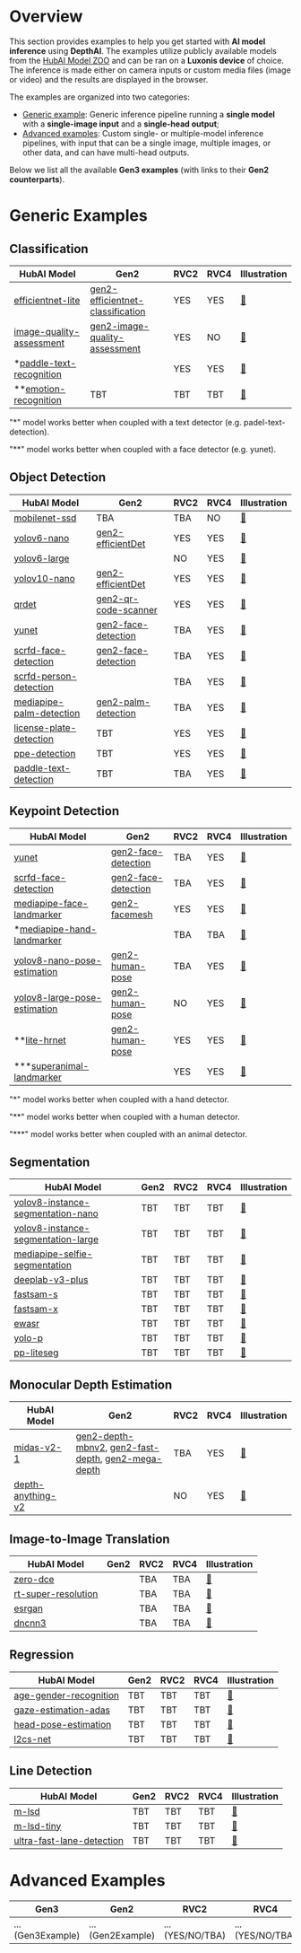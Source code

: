 # Overview
This section provides examples to help you get started with **AI model inference** using **DepthAI**.
The examples utilize publicly available models from the [HubAI Model ZOO](https://hub.luxonis.com/ai/models) and can be ran on a **Luxonis device** of choice.
The inference is made either on camera inputs or custom media files (image or video) and the results are displayed in the browser.

The examples are organized into two categories:
- [Generic example](generic-example/): Generic inference pipeline running a **single model** with a **single-image input** and a **single-head output**;
- [Advanced examples](advanced-examples/): Custom single- or multiple-model inference pipelines, with input that can be a single image, multiple images, or other data, and can have multi-head outputs.

Below we list all the available **Gen3 examples** (with links to their **Gen2 counterparts**).

# Generic Examples

## Classification

| HubAI Model | Gen2 | RVC2 | RVC4 | Illustration |
|-------------|------|------|------|--------------|
| [efficientnet-lite](https://hub.luxonis.com/ai/models/fdacd30d-97f4-4c55-843f-8b7e872d8acb?view=page) | [gen2-efficientnet-classification](../../gen2/gen2-efficientnet-classification) | YES | YES | [🔗](LINK_TO_MEDIA) |
| [image-quality-assessment](https://hub.luxonis.com/ai/models/1c43753e-5e4d-4d32-b08a-584098290d72?view=page) | [gen2-image-quality-assessment](../../gen2/gen2-image-quality-assessment) | YES | NO | [🔗](LINK_TO_MEDIA) |
| *[paddle-text-recognition](https://hub.luxonis.com/ai/models/9ae12b58-3551-49b1-af22-721ba4bcf269?view=page) | | YES | YES | [🔗](LINK_TO_MEDIA) |
| **[emotion-recognition](https://hub.luxonis.com/ai/models/3cac7277-2474-4b36-a68e-89ac977366c3?view=page) | TBT | TBT | TBT | [🔗](LINK_TO_MEDIA) |

"*" model works better when coupled with a text detector (e.g. padel-text-detection).

"**" model works better when coupled with a face detector (e.g. yunet).

## Object Detection

| HubAI Model | Gen2 | RVC2 | RVC4 | Illustration |
|-------------|------|------|------|--------------|
| [mobilenet-ssd](https://hub.luxonis.com/ai/models/2da6e0a5-4785-488d-8cf5-c35f7ec1a1ed?view=page) |TBA | TBA | NO | [🔗](LINK_TO_MEDIA) |
| [yolov6-nano](https://hub.luxonis.com/ai/models/face58c4-45ab-42a0-bafc-19f9fee8a034?view=page) | [gen2-efficientDet](../../gen2/gen2-efficientDet) | YES | YES | [🔗](LINK_TO_MEDIA) |
| [yolov6-large](https://hub.luxonis.com/ai/models/7937248a-c310-4765-97db-0850086f2dd9?view=page) | | NO | YES | [🔗](LINK_TO_MEDIA) |
| [yolov10-nano](https://hub.luxonis.com/ai/models/03153a9a-06f7-4ce9-b655-3762d21d0a8a?view=page) | [gen2-efficientDet](../../gen2/gen2-efficientDet) | YES | YES | [🔗](LINK_TO_MEDIA) |
| [qrdet](https://hub.luxonis.com/ai/models/d1183a0f-e9a0-4fa2-8437-f2f5b0181739?view=page) | [gen2-qr-code-scanner](../../gen2/gen2-qr-code-scanner) | YES | YES | [🔗](LINK_TO_MEDIA) |
| [yunet](https://hub.luxonis.com/ai/models/5d635f3c-45c0-41d2-8800-7ca3681b1915?view=page) | [gen2-face-detection](../../gen2/gen2-face-detection) | TBA | YES | [🔗](LINK_TO_MEDIA) |
| [scrfd-face-detection](https://hub.luxonis.com/ai/models/1f3d7546-66e4-43a8-8724-2fa27df1096f?view=page) | [gen2-face-detection](../../gen2/gen2-face-detection) | TBA | YES | [🔗](LINK_TO_MEDIA) |
| [scrfd-person-detection](https://hub.luxonis.com/ai/models/c3830468-3178-4de6-bc09-0543bbe28b1c?view=page) | | TBA | YES | [🔗](LINK_TO_MEDIA) |
| [mediapipe-palm-detection](https://hub.luxonis.com/ai/models/9531aba9-ef45-4ad3-ae03-808387d61bf3?view=page) | [gen2-palm-detection](../../gen2/gen2-palm-detection) | TBA | YES | [🔗](LINK_TO_MEDIA) |
| [license-plate-detection](https://hub.luxonis.com/ai/models/7ded2dab-25b4-4998-9462-cba2fcc6c5ef?view=page) | TBT | YES | YES | [🔗](LINK_TO_MEDIA) |
| [ppe-detection](https://hub.luxonis.com/ai/models/fd8699bf-3819-4134-9374-3735b9660d3c?view=page) | TBT | YES | YES | [🔗](LINK_TO_MEDIA) |
| [paddle-text-detection](https://hub.luxonis.com/ai/models/131d855c-60b1-4634-a14d-1269bb35dcd2?view=page) | TBT | TBA | YES | [🔗](LINK_TO_MEDIA) |


## Keypoint Detection

| HubAI Model | Gen2 | RVC2 | RVC4 | Illustration |
|-------------|------|------|------|--------------|
| [yunet](https://hub.luxonis.com/ai/models/5d635f3c-45c0-41d2-8800-7ca3681b1915?view=page) | [gen2-face-detection](../../gen2/gen2-face-detection) | TBA | YES | [🔗](LINK_TO_MEDIA) |
| [scrfd-face-detection](https://hub.luxonis.com/ai/models/1f3d7546-66e4-43a8-8724-2fa27df1096f?view=page) | [gen2-face-detection](../../gen2/gen2-face-detection) | TBA | YES | [🔗](LINK_TO_MEDIA) |
| [mediapipe-face-landmarker](https://hub.luxonis.com/ai/models/4632304b-91cb-4fcb-b4cc-c8c414e13f56?view=page) | [gen2-facemesh](../../gen2/gen2-facemesh) | YES | YES | [🔗](LINK_TO_MEDIA) |
| *[mediapipe-hand-landmarker](https://hub.luxonis.com/ai/models/42815cca-deab-4860-b4a9-d44ebbe2988a?view=page) | | TBA | TBA | [🔗](LINK_TO_MEDIA) |
| [yolov8-nano-pose-estimation](https://hub.luxonis.com/ai/models/12acd8d7-25c0-4a07-9dff-ab8c5fcae7b1?view=page) | [gen2-human-pose](../../gen2/gen2-human-pose) | TBA | YES | [🔗](LINK_TO_MEDIA) |
| [yolov8-large-pose-estimation](https://hub.luxonis.com/ai/models/8be178a0-e643-4f1e-b925-06512e4e15c7?view=page) | [gen2-human-pose](../../gen2/gen2-human-pose) | NO | YES | [🔗](LINK_TO_MEDIA) |
| **[lite-hrnet](https://hub.luxonis.com/ai/models/c7c9e353-9f6d-43e1-9b45-8edeae82db70?view=page) | [gen2-human-pose](../../gen2/gen2-human-pose) | YES | YES | [🔗](LINK_TO_MEDIA) |
| ***[superanimal-landmarker](https://hub.luxonis.com/ai/models/894cf1a2-23fb-4c96-8944-a0d1be38a7c7?view=page) | | YES | YES | [🔗](LINK_TO_MEDIA) |

"*" model works better when coupled with a hand detector.

"**" model works better when coupled with a human detector.

"***" model works better when coupled with an animal detector.

## Segmentation
| HubAI Model | Gen2 | RVC2 | RVC4 | Illustration |
|-------------|------|------|------|--------------|
| [yolov8-instance-segmentation-nano](https://hub.luxonis.com/ai/models/9c1ea8c4-7ab4-46d2-954b-de237c7b4a05?view=page) | TBT | TBT | TBT | [🔗](LINK_TO_MEDIA) |
| [yolov8-instance-segmentation-large](https://hub.luxonis.com/ai/models/698b881d-2e98-45d0-bc72-1121d2eb2319?view=page) | TBT | TBT | TBT | [🔗](LINK_TO_MEDIA) |
| [mediapipe-selfie-segmentation](https://hub.luxonis.com/ai/models/dc85210d-5483-4fe2-86aa-16ad5d57d2d1?view=page) | TBT | TBT | TBT | [🔗](LINK_TO_MEDIA) |
| [deeplab-v3-plus](https://hub.luxonis.com/ai/models/1189a661-fd0a-44fd-bc9e-64b94d60cb49?view=page) | TBT | TBT | TBT | [🔗](LINK_TO_MEDIA) |
| [fastsam-s](https://hub.luxonis.com/ai/models/4af2416c-2ba4-4c85-97d0-fd26f089fc69?view=page) | TBT | TBT | TBT | [🔗](LINK_TO_MEDIA) |
| [fastsam-x](https://hub.luxonis.com/ai/models/e7d3a0cf-7c1f-4e72-8c0c-9e2fcf53ca24?view=page) | TBT | TBT | TBT | [🔗](LINK_TO_MEDIA) |
| [ewasr](https://hub.luxonis.com/ai/models/48ca429e-134e-486e-8f71-a8788fb7b510?view=page) | TBT | TBT | TBT | [🔗](LINK_TO_MEDIA) |
| [yolo-p](https://hub.luxonis.com/ai/models/0a22d194-d525-46e7-a785-a267b7958a39?view=page) | TBT | TBT | TBT | [🔗](LINK_TO_MEDIA) |
| [pp-liteseg](https://hub.luxonis.com/ai/models/5963005b-eab3-4b68-a24c-45f3b95c6b9d?view=page) | TBT | TBT | TBT | [🔗](LINK_TO_MEDIA) |


## Monocular Depth Estimation

| HubAI Model | Gen2 | RVC2 | RVC4 | Illustration |
|-------------|------|------|------|--------------|
| [midas-v2-1](https://hub.luxonis.com/ai/models/be09b09e-053d-4330-a0fc-0c9d16aac007?view=page) | [gen2-depth-mbnv2](../../gen2/gen2-depth-mbnv2), [gen2-fast-depth](../../gen2/gen2-fast-depth), [gen2-mega-depth](../../gen2/gen2-mega-depth) | TBA | YES | [🔗](LINK_TO_MEDIA) |
| [depth-anything-v2](https://hub.luxonis.com/ai/models/c5bf9763-d29d-4b10-8642-fbd032236383?view=page) |  | NO | YES | [🔗](LINK_TO_MEDIA) |

## Image-to-Image Translation

| HubAI Model | Gen2 | RVC2 | RVC4 | Illustration |
|-------------|------|------|------|--------------|
| [zero-dce](https://hub.luxonis.com/ai/models/8eaae754-6195-4766-a39c-2d19a856a492?view=page) |  | TBA | TBA | [🔗](LINK_TO_MEDIA) |
| [rt-super-resolution](https://hub.luxonis.com/ai/models/536a03d9-4901-4a4d-ab7a-0e12c472c48e?view=page) |  | TBA | TBA | [🔗](LINK_TO_MEDIA) |
| [esrgan](https://hub.luxonis.com/ai/models/0180f69d-04e7-4511-9d36-30c488b017ee?view=page) |  | TBA | TBA | [🔗](LINK_TO_MEDIA) |
| [dncnn3](https://hub.luxonis.com/ai/models/89c61463-1074-4f31-907f-751a83a9643a?view=page) |  | TBA | TBA | [🔗](LINK_TO_MEDIA) |

## Regression
| HubAI Model | Gen2 | RVC2 | RVC4 | Illustration |
|-------------|------|------|------|--------------|
| [age-gender-recognition](https://hub.luxonis.com/ai/models/20cb86d9-1a4b-49e8-91ac-30f4c0a69ce1?view=page) | TBT | TBT | TBT | [🔗](LINK_TO_MEDIA) |
| [gaze-estimation-adas](https://hub.luxonis.com/ai/models/b174ff1b-740b-4016-b8d5-b9488dbdd657?view=page) | TBT | TBT | TBT | [🔗](LINK_TO_MEDIA) |
| [head-pose-estimation](https://hub.luxonis.com/ai/models/068ac18a-de71-4a6e-9f0f-42776c0ef980?view=page) | TBT | TBT | TBT | [🔗](LINK_TO_MEDIA) |
| [l2cs-net](https://hub.luxonis.com/ai/models/7051c9d2-78a4-420b-91a8-2d40ecf958dd?view=page) | TBT | TBT | TBT | [🔗](LINK_TO_MEDIA) |

## Line Detection
| HubAI Model | Gen2 | RVC2 | RVC4 | Illustration |
|-------------|------|------|------|--------------|
| [m-lsd](https://hub.luxonis.com/ai/models/9e3e01d8-2303-4113-bf69-cb10ec56ad5b?view=page) | TBT | TBT | TBT | [🔗](LINK_TO_MEDIA) |
| [m-lsd-tiny](https://hub.luxonis.com/ai/models/1d879fef-2c5a-46f4-9077-fa99e29f79d8?view=page) | TBT | TBT | TBT | [🔗](LINK_TO_MEDIA) |
| [ultra-fast-lane-detection](https://hub.luxonis.com/ai/models/b15d067f-2cde-48a0-85bf-52e1174b1ac0?view=page) | TBT | TBT | TBT | [🔗](LINK_TO_MEDIA) 

# Advanced Examples

| Gen3 | Gen2 | RVC2 | RVC4 | Illustration |
|------|------|------|------|--------------|
| ... (Gen3Example) | ... (Gen2Example) | ... (YES/NO/TBA)  | ... (YES/NO/TBA)  | ... (LinkToMedia) |